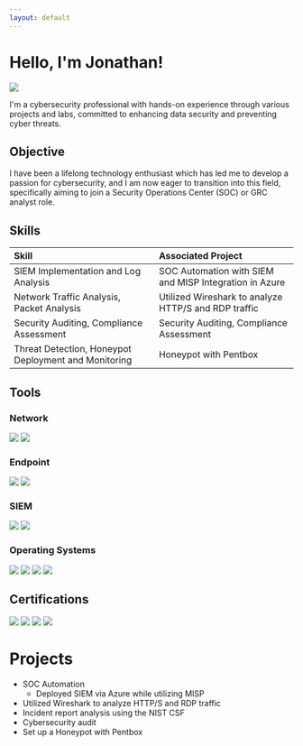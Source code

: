 ```yaml
---
layout: default
---
```


# Hello, I'm Jonathan!

<a href="https://linkedin.com/in/jonathansunday/"><img src="https://img.shields.io/badge/-LinkedIn-0072b1?&style=for-the-badge&logo=linkedin&logoColor=white" /></a>

I'm a cybersecurity professional with hands-on experience through various projects and labs, committed to enhancing data security and preventing cyber threats.


## Objective

I have been a lifelong technology enthusiast which has led me to develop a passion for cybersecurity, and I am now eager to transition into this field, specifically aiming to join a Security Operations Center (SOC) or GRC analyst role.

## Skills

|Skill      | Associated Project|
|:-------------|:------------------|
| SIEM Implementation and Log Analysis| SOC Automation with SIEM and MISP Integration in Azure |
| Network Traffic Analysis, Packet Analysis | Utilized Wireshark to analyze HTTP/S and RDP traffic  |
| Security Auditing, Compliance Assessment | Security Auditing, Compliance Assessment |
| Threat Detection, Honeypot Deployment and Monitoring | Honeypot with Pentbox |

## Tools

### Network
<div>
    <img src="https://img.shields.io/badge/-Wireshark-1679A7?&style=for-the-badge&logo=Wireshark&logoColor=white" />
    <img src="https://img.shields.io/badge/-Pentbox-006400?&style=for-the-badge&logoColor=white" />
</div>  

### Endpoint
<div>
    <img src="https://img.shields.io/badge/-Microsoft_Defender_for_Endpoint-00A4EF?&style=for-the-badge&logo=Microsoft&logoColor=white" />
    <img src="https://img.shields.io/badge/-Windows_Firewall-00A4EF?&style=for-the-badge&logo=Windows&logoColor=white" />
</div>  
  
### SIEM
<div>
    <img src="https://img.shields.io/badge/-Microsoft_Sentinel-0078D4?&style=for-the-badge&logo=Microsoft&logoColor=white" />
    <img src="https://img.shields.io/badge/-Splunk-000000?&style=for-the-badge&logo=Splunk&logoColor=white" />
</div>  
  
### Operating Systems
<div>
    <img src="https://img.shields.io/badge/-Windows-0078D4?&style=for-the-badge&logo=windows&logoColor=white" />
    <img src="https://img.shields.io/badge/-Linux-FCC624?&style=for-the-badge&logo=linux&logoColor=black" />
    <img src="https://img.shields.io/badge/-Android-3DDC84?&style=for-the-badge&logo=android&logoColor=white" />
    <img src="https://img.shields.io/badge/-iOS-999999?&style=for-the-badge&logo=apple&logoColor=white" />
</div>  
  
## Certifications
<div>
<img src="https://img.shields.io/badge/-A%2B-4D4D4D?&style=for-the-badge&logo=CompTIA&logoColor=white" />
<img src="https://img.shields.io/badge/-Security%2B-4D4D4D?&style=for-the-badge&logo=CompTIA&logoColor=white" />
<img src="https://img.shields.io/badge/-IT%20Support%20Professional-34A853?&style=for-the-badge&logo=Google&logoColor=white" />
<img src="https://img.shields.io/badge/-Cybersecurity%20Professional-34A853?&style=for-the-badge&logo=Google&logoColor=white" />
</div>  
  
# Projects
- SOC Automation
  - Deployed SIEM via Azure while utilizing MISP
- Utilized Wireshark to analyze HTTP/S and RDP traffic
- Incident report analysis using the NIST CSF
- Cybersecurity audit
- Set up a Honeypot with Pentbox


